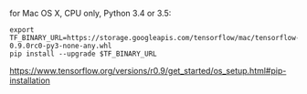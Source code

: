
for Mac OS X, CPU only, Python 3.4 or 3.5:

```
export TF_BINARY_URL=https://storage.googleapis.com/tensorflow/mac/tensorflow-0.9.0rc0-py3-none-any.whl
pip install --upgrade $TF_BINARY_URL
```


https://www.tensorflow.org/versions/r0.9/get_started/os_setup.html#pip-installation




